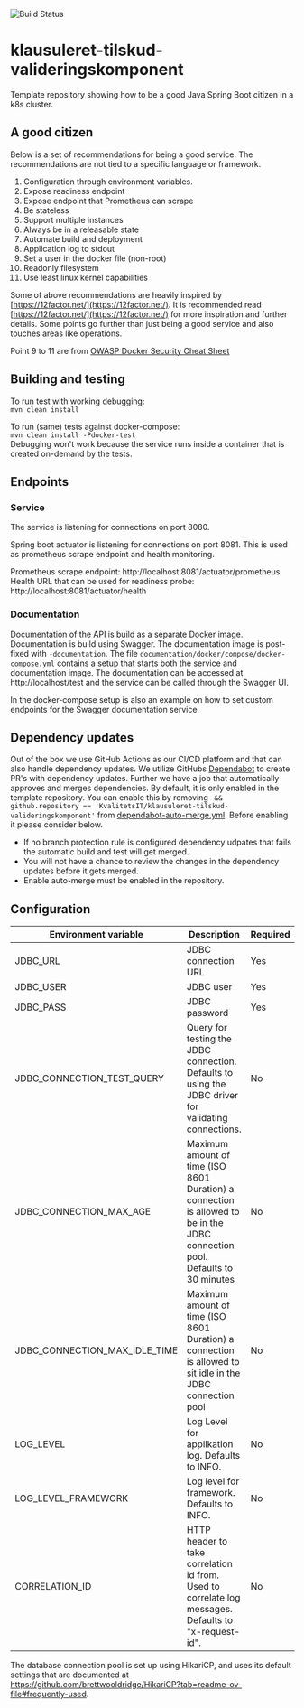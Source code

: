 ![Build Status](https://github.com/KvalitetsIT/klausuleret-tilskud-valideringskomponent/workflows/CICD/badge.svg)
# klausuleret-tilskud-valideringskomponent

Template repository showing how to be a good Java Spring Boot citizen in a k8s cluster.

## A good citizen

Below is a set of recommendations for being a good service. The recommendations are not tied to a specific language or 
framework.

1. Configuration through environment variables.
2. Expose readiness endpoint
3. Expose endpoint that Prometheus can scrape
4. Be stateless
5. Support multiple instances
6. Always be in a releasable state
7. Automate build and deployment
8. Application log to stdout
9. Set a user in the docker file (non-root)
10. Readonly filesystem
11. Use least linux kernel capabilities

Some of above recommendations are heavily inspired by [https://12factor.net/](https://12factor.net/). It is recommended 
read [https://12factor.net/](https://12factor.net/) for more inspiration and further details. Some points go 
further than just being a good service and also touches areas like operations.

Point 9 to 11 are from [OWASP Docker Security Cheat Sheet](https://cheatsheetseries.owasp.org/cheatsheets/Docker_Security_Cheat_Sheet.html)

## Building and testing

To run test with working debugging:\
`mvn clean install`

To run (same) tests against docker-compose:\
`mvn clean install -Pdocker-test`\
Debugging won't work because the service runs inside a container that is created on-demand by the tests.

## Endpoints

### Service

The service is listening for connections on port 8080.

Spring boot actuator is listening for connections on port 8081. This is used as prometheus scrape endpoint and health monitoring. 

Prometheus scrape endpoint: http://localhost:8081/actuator/prometheus  
Health URL that can be used for readiness probe: http://localhost:8081/actuator/health

### Documentation

Documentation of the API is build as a separate Docker image. Documentation is build using Swagger. The documentation 
image is post-fixed with `-documentation`. The file `documentation/docker/compose/docker-compose.yml` contains a  setup 
that starts both the service and documentation image. The documentation can be accessed at http://localhost/test
and the service can be called through the Swagger UI. 

In the docker-compose setup is also an example on how to set custom endpoints for the Swagger documentation service.

## Dependency updates

Out of the box we use GitHub Actions as our CI/CD platform and that can also handle dependency updates. We utilize 
GitHubs [Dependabot](https://docs.github.com/en/code-security/dependabot/dependabot-version-updates/configuring-dependabot-version-updates) 
to create PR's with dependency updates. Further we have a job that automatically approves and merges dependencies. By 
default, it is only enabled in the template repository. You can enable this by removing ` && github.repository == 'KvalitetsIT/klausuleret-tilskud-valideringskomponent'`
from [dependabot-auto-merge.yml](.github/workflows/dependabot-auto-merge.yml). Before enabling it please consider below. 

- If no branch protection rule is configured dependency udpates that fails the automatic build and test will get merged. 
- You will not have a chance to review the changes in the dependency updates before it gets merged.  
- Enable auto-merge must be enabled in the repository.

## Configuration

| Environment variable          | Description                                                                                                                  | Required |
|-------------------------------|------------------------------------------------------------------------------------------------------------------------------|----------|
| JDBC_URL                      | JDBC connection URL                                                                                                          | Yes      |
| JDBC_USER                     | JDBC user                                                                                                                    | Yes      |
| JDBC_PASS                     | JDBC password                                                                                                                | Yes      |
| JDBC_CONNECTION_TEST_QUERY    | Query for testing the JDBC connection. Defaults to using the JDBC driver for validating connections.                         | No       |
| JDBC_CONNECTION_MAX_AGE       | Maximum amount of time (ISO 8601 Duration) a connection is allowed to be in the JDBC connection pool. Defaults to 30 minutes | No       |
| JDBC_CONNECTION_MAX_IDLE_TIME | Maximum amount of time (ISO 8601 Duration) a connection is allowed to sit idle in the JDBC connection pool                   | No       |
| LOG_LEVEL                     | Log Level for applikation  log. Defaults to INFO.                                                                            | No       |
| LOG_LEVEL_FRAMEWORK           | Log level for framework. Defaults to INFO.                                                                                   | No       |
| CORRELATION_ID                | HTTP header to take correlation id from. Used to correlate log messages. Defaults to "x-request-id".                         | No       |

The database connection pool is set up using HikariCP, and uses its default settings that are documented at https://github.com/brettwooldridge/HikariCP?tab=readme-ov-file#frequently-used. 

